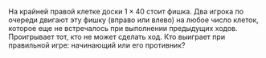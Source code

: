 На  крайней  правой  клетке  доски $1\times 40$   стоит  фишка. Два игрока по очереди двигают эту фишку (вправо или влево) на любое число клеток, которое еще не встречалось при выполнении  предыдущих  ходов.  Проигрывает  тот,  кто  не может сделать ход. Кто выиграет при правильной игре: начинающий или его противник?
